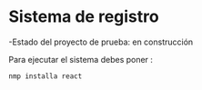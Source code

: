 <h1>Sistema de registro</h1>

-Estado del proyecto de prueba: en construcción 

Para ejecutar el sistema debes poner : 

``` nmp installa react ```
